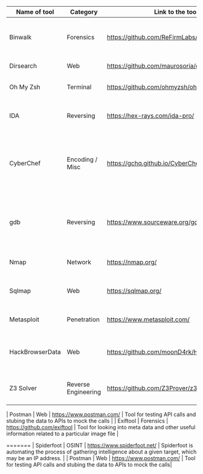 | Name of tool | Category  | Link to the tool                        | Short Discription                                                               |
|--------------|-----------|-----------------------------------------|---------------------------------------------------------------------------------|
| Binwalk      | Forensics | https://github.com/ReFirmLabs/binwalk   | Tool for searching a given binary image for embedded files and executable code. |
| Dirsearch    | Web       | https://github.com/maurosoria/dirsearch | Tool for scanning a website path.                                               |
| Oh My Zsh    | Terminal  | https://github.com/ohmyzsh/ohmyzsh      | Framework for zsh terminal customization.                                       |
| IDA | Reversing | https://hex-rays.com/ida-pro/ | Tool for disassembling a binary file and also a versatile debugger |
| CyberChef | Encoding / Misc | https://gchq.github.io/CyberChef/ | Browser tool for quickly testing various encoding/encryption operations on a given input, such as base64, XOR, hexdumping, ... |
| gdb | Reversing | https://www.sourceware.org/gdb/ | Tool that lets you step through the assembly code as it runs, and examine the contents of registers and memory. |
|Nmap| Network | https://nmap.org/ | utility for network discovery and security auditing. |
|Sqlmap| Web | https://sqlmap.org/ | automates the process of detecting and exploiting SQL injection |
| Metasploit | Penetration | https://www.metasploit.com/ | Very powerful penetration testing framework |
| HackBrowserData | Web | https://github.com/moonD4rk/HackBrowserData | Tools that could help us decrypt data like password, bookmark, history from the browser.
|Z3 Solver | Reverse Engineering | https://github.com/Z3Prover/z3 | SAT Solver for automating finding value with multiple constraint checks |

| Postman      | Web       | https://www.postman.com/                | Tool for testing API calls and stubing the data to APIs to mock the calls                                       |
| Exiftool | Forensics | https://github.com/exiftool | Tool for looking into meta data and other useful information related to a particular image file | 

=======
| Spiderfoot | OSINT | https://www.spiderfoot.net/ | Spiderfoot is automating the process of gathering intelligence about a given target, which may be an IP address. |
| Postman      | Web       | https://www.postman.com/                | Tool for testing API calls and stubing the data to APIs to mock the calls|

